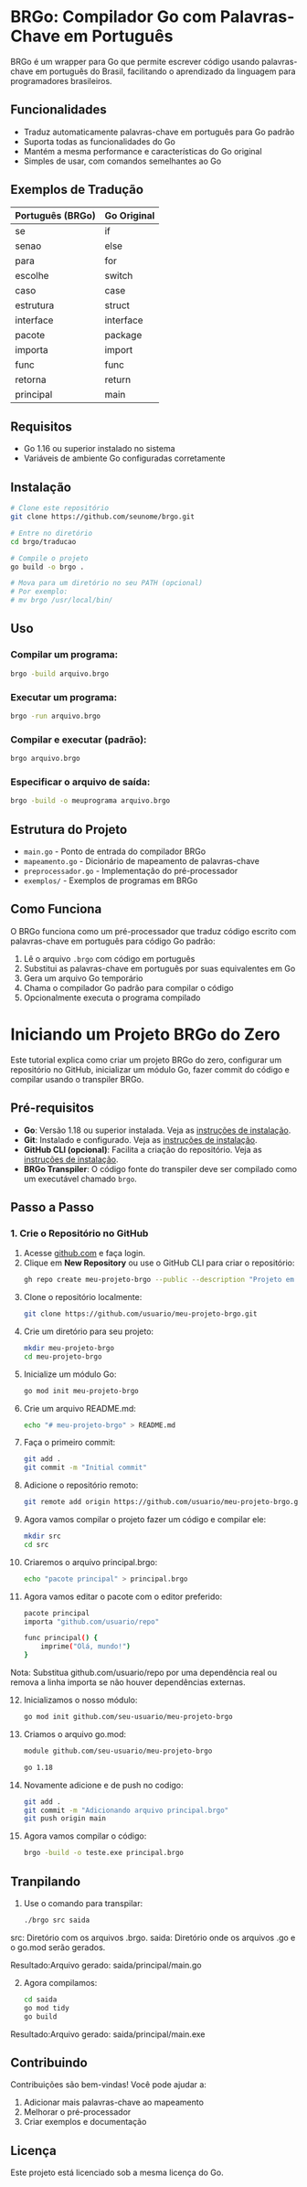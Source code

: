 # BRGo: Compilador Go com Palavras-Chave em Português

BRGo é um wrapper para Go que permite escrever código usando palavras-chave em português do Brasil, facilitando o aprendizado da linguagem para programadores brasileiros.

## Funcionalidades

- Traduz automaticamente palavras-chave em português para Go padrão
- Suporta todas as funcionalidades do Go
- Mantém a mesma performance e características do Go original
- Simples de usar, com comandos semelhantes ao Go

## Exemplos de Tradução

| Português (BRGo) | Go Original |
|------------------|------------|
| se               | if         |
| senao            | else       |
| para             | for        |
| escolhe          | switch     |
| caso             | case       |
| estrutura        | struct     |
| interface        | interface  |
| pacote           | package    |
| importa          | import     |
| func             | func       |
| retorna          | return     |
| principal        | main       |

## Requisitos

- Go 1.16 ou superior instalado no sistema
- Variáveis de ambiente Go configuradas corretamente

## Instalação

```bash
# Clone este repositório
git clone https://github.com/seunome/brgo.git

# Entre no diretório
cd brgo/traducao

# Compile o projeto
go build -o brgo .

# Mova para um diretório no seu PATH (opcional)
# Por exemplo:
# mv brgo /usr/local/bin/
```

## Uso

### Compilar um programa:

```bash
brgo -build arquivo.brgo
```

### Executar um programa:

```bash
brgo -run arquivo.brgo
```

### Compilar e executar (padrão):

```bash
brgo arquivo.brgo
```

### Especificar o arquivo de saída:

```bash
brgo -build -o meuprograma arquivo.brgo
```

## Estrutura do Projeto

- `main.go` - Ponto de entrada do compilador BRGo
- `mapeamento.go` - Dicionário de mapeamento de palavras-chave
- `preprocessador.go` - Implementação do pré-processador
- `exemplos/` - Exemplos de programas em BRGo

## Como Funciona

O BRGo funciona como um pré-processador que traduz código escrito com palavras-chave em português para código Go padrão:

1. Lê o arquivo `.brgo` com código em português
2. Substitui as palavras-chave em português por suas equivalentes em Go
3. Gera um arquivo Go temporário
4. Chama o compilador Go padrão para compilar o código
5. Opcionalmente executa o programa compilado

# Iniciando um Projeto BRGo do Zero

Este tutorial explica como criar um projeto BRGo do zero, configurar um repositório no GitHub, inicializar um módulo Go, fazer commit do código e compilar usando o transpiler BRGo.

## Pré-requisitos

- **Go**: Versão 1.18 ou superior instalada. Veja as [instruções de instalação](https://golang.org/doc/install).
- **Git**: Instalado e configurado. Veja as [instruções de instalação](https://git-scm.com/book/en/v2/Getting-Started-Installing-Git).
- **GitHub CLI (opcional)**: Facilita a criação do repositório. Veja as [instruções de instalação](https://cli.github.com/manual/installation).
- **BRGo Transpiler**: O código fonte do transpiler deve ser compilado como um executável chamado `brgo`.

## Passo a Passo

### 1. Crie o Repositório no GitHub

1. Acesse [github.com](https://github.com) e faça login.
2. Clique em **New Repository** ou use o GitHub CLI para criar o repositório:
   ```bash
   gh repo create meu-projeto-brgo --public --description "Projeto em BRGo"
3. Clone o repositório localmente:
   ```bash
   git clone https://github.com/usuario/meu-projeto-brgo.git
4. Crie um diretório para seu projeto:
   ```bash
   mkdir meu-projeto-brgo
   cd meu-projeto-brgo
5. Inicialize um módulo Go:
   ```bash
   go mod init meu-projeto-brgo
6. Crie um arquivo README.md:
   ```bash
   echo "# meu-projeto-brgo" > README.md
7. Faça o primeiro commit:
   ```bash
   git add .
   git commit -m "Initial commit"
8. Adicione o repositório remoto:
   ```bash
   git remote add origin https://github.com/usuario/meu-projeto-brgo.git
9. Agora vamos compilar o projeto fazer um código e compilar ele:
    ```bash
    mkdir src
    cd src
10. Criaremos o arquivo principal.brgo:
    ```bash
    echo "pacote principal" > principal.brgo
11. Agora vamos editar o pacote com o editor preferido:
    ```bash
    pacote principal
    importa "github.com/usuario/repo"

    func principal() {
        imprime("Olá, mundo!")
    }

Nota: Substitua github.com/usuario/repo por uma dependência real ou remova a linha importa se não houver dependências externas.

12. Inicializamos o nosso módulo:
    ```bash
    go mod init github.com/seu-usuario/meu-projeto-brgo

13. Criamos o arquivo go.mod:
    ```bash
    module github.com/seu-usuario/meu-projeto-brgo

    go 1.18

14. Novamente adicione e de push no codigo:
    ```bash
    git add .
    git commit -m "Adicionando arquivo principal.brgo"
    git push origin main

15. Agora vamos compilar o código:
    ```bash
    brgo -build -o teste.exe principal.brgo

## Tranpilando

1. Use o comando para transpilar:
    ```bash
    ./brgo src saida

src: Diretório com os arquivos .brgo.
saida: Diretório onde os arquivos .go e o go.mod serão gerados.

Resultado:Arquivo gerado: saida/principal/main.go

2. Agora compilamos:
    ```bash
    cd saida
    go mod tidy
    go build

Resultado:Arquivo gerado: saida/principal/main.exe

## Contribuindo

Contribuições são bem-vindas! Você pode ajudar a:

1. Adicionar mais palavras-chave ao mapeamento
2. Melhorar o pré-processador
3. Criar exemplos e documentação

## Licença

Este projeto está licenciado sob a mesma licença do Go.
